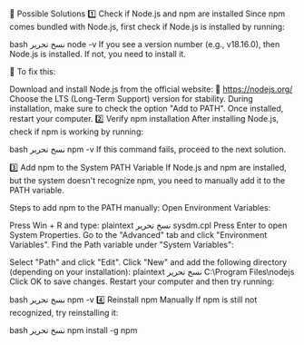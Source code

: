 🔧 Possible Solutions
1️⃣ Check if Node.js and npm are installed
Since npm comes bundled with Node.js, first check if Node.js is installed by running:

bash
نسخ
تحرير
node -v
If you see a version number (e.g., v18.16.0), then Node.js is installed. If not, you need to install it.

📌 To fix this:

Download and install Node.js from the official website: 🔗 https://nodejs.org/
Choose the LTS (Long-Term Support) version for stability.
During installation, make sure to check the option "Add to PATH".
Once installed, restart your computer.
2️⃣ Verify npm installation
After installing Node.js, check if npm is working by running:

bash
نسخ
تحرير
npm -v
If this command fails, proceed to the next solution.

3️⃣ Add npm to the System PATH Variable
If Node.js and npm are installed, but the system doesn't recognize npm, you need to manually add it to the PATH variable.

Steps to add npm to the PATH manually:
Open Environment Variables:

Press Win + R and type:
plaintext
نسخ
تحرير
sysdm.cpl
Press Enter to open System Properties.
Go to the "Advanced" tab and click "Environment Variables".
Find the Path variable under "System Variables":

Select "Path" and click "Edit".
Click "New" and add the following directory (depending on your installation):
plaintext
نسخ
تحرير
C:\Program Files\nodejs\
Click OK to save changes.
Restart your computer and then try running:

bash
نسخ
تحرير
npm -v
4️⃣ Reinstall npm Manually
If npm is still not recognized, try reinstalling it:

bash
نسخ
تحرير
npm install -g npm
